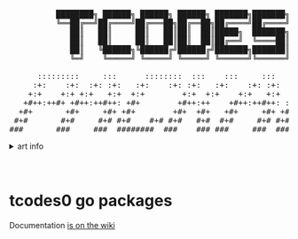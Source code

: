 <pre>

          ████████╗ ██████╗ ██████╗ ██████╗ ███████╗███████╗     ██████╗  ██████╗
          ╚══██╔══╝██╔════╝██╔═══██╗██╔══██╗██╔════╝██╔════╝    ██╔════╝ ██╔═══██╗
             ██║   ██║     ██║   ██║██║  ██║█████╗  ███████╗    ██║  ███╗██║   ██║
             ██║   ██║     ██║   ██║██║  ██║██╔══╝  ╚════██║    ██║   ██║██║   ██║
             ██║   ╚██████╗╚██████╔╝██████╔╝███████╗███████║    ╚██████╔╝╚██████╔╝
             ╚═╝    ╚═════╝ ╚═════╝ ╚═════╝ ╚══════╝╚══════╝     ╚═════╝  ╚═════╝

      :::::::::     :::      ::::::::  :::    :::     :::      ::::::::  :::::::::: ::::::::
     :+:    :+:  :+: :+:   :+:    :+: :+:   :+:    :+: :+:   :+:    :+: :+:       :+:    :+:
    +:+    +:+ +:+   +:+  +:+        +:+  +:+    +:+   +:+  +:+        +:+       +:+
   +#++:++#+ +#++:++#++: +#+        +#++:++    +#++:++#++: :#:        +#++:++#  +#++:++#++
  +#+       +#+     +#+ +#+        +#+  +#+   +#+     +#+ +#+   +#+# +#+              +#+
 #+#       #+#     #+# #+#    #+# #+#   #+#  #+#     #+# #+#    #+# #+#       #+#    #+#
###       ###     ###  ########  ###    ### ###     ###  ########  ########## ########
</pre>
<details>
  <summary>art info </summary>
  http://www.patorjk.com/software/taag/#p=display&f=Alligator&t=packages
</details>

<br/>
<br/>

# tcodes0 go packages

Documentation [is on the wiki](https://github.com/tcodes0/go/wiki)
